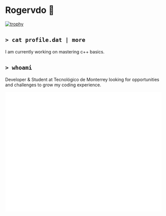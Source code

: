 # Rogervdo 👋

[![trophy](https://github-profile-trophy.vercel.app/?username=rogervdo&theme=onedark)](https://github.com/ryo-ma/github-profile-trophy)

`> cat profile.dat | more`
---
I am currently working on mastering c++ basics.

`> whoami`
---
Developer & Student at Tecnológico de Monterrey looking for opportunities and challenges to grow my coding experience.

![Metrics](https://github.com/rogervdo/rogervdo/blob/main/github-metrics.svg)
